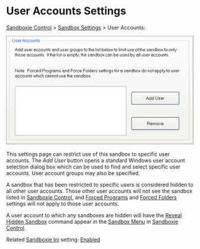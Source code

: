 # User Accounts Settings

[Sandboxie Control](SandboxieControl.md) > [Sandbox Settings](SandboxSettings.md) > User Accounts:

![](../Media/UserAccountsSettings.png)

This settings page can restrict use of this sandbox to specific user accounts. The _Add User_ button opens a standard Windows user account selection dialog box which can be used to find and select specific user accounts. User account groups may also be specified.

A sandbox that has been restricted to specific users is considered hidden to all other user accounts. Those other user accounts will not see the sandbox listed in [Sandboxie Control](SandboxieControl.md), and [Forced Programs](ProgramStartSettings.md#forced-programs) and [Forced Folders](ProgramStartSettings.md#forced-folders) settings will not apply to those user accounts.

A user account to which any sandboxes are hidden will have the [Reveal Hidden Sandbox](SandboxMenu.md#reveal-hidden-sandbox) command appear in the [Sandbox Menu](SandboxMenu.md) in [Sandboxie Control](SandboxieControl.md).

Related [Sandboxie Ini](SandboxieIni.md) setting: [Enabled](Enabled.md)
